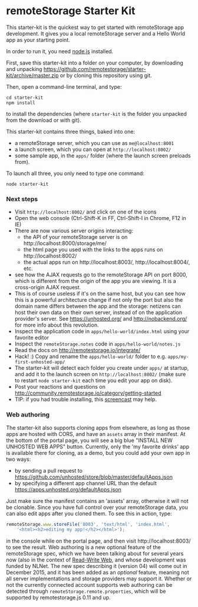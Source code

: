remoteStorage Starter Kit
=========================

This starter-kit is the quickest way to get started with remoteStorage app
development. It gives you a local remoteStorage server and a Hello World app
as your starting point.

In order to run it, you need
[node.js](http://nodejs.org/download/) installed.

First, save this starter-kit into a folder on your computer, by downloading
and unpacking https://github.com/remotestorage/starter-kit/archive/master.zip
or by cloning this repository using git.

Then, open a command-line terminal, and type:

    cd starter-kit
    npm install
    
to install the dependencies (where `starter-kit` is the folder you unpacked from
the download or with git).

This starter-kit contains three things, baked into one:

  * a remoteStorage server, which you can use as `me@localhost:8001`
  * a launch screen, which you can open at `http://localhost:8002/`
  * some sample app, in the `apps/` folder (where the launch screen preloads from).

To launch all three, you only need to type one command:

    node starter-kit


### Next steps

* Visit `http://localhost:8002/` and click on one of the icons
* Open the web console (Ctrl-Shift-K in FF, Ctrl-Shift-I in Chrome, F12 in IE)
* There are now various server origins interacting:
  * the API of your remoteStorage server is on http://localhost:8000/storage/me/
  * the html page you used with the links to the apps runs on http://localhost:8002/
  * the actual apps run on http://localhost:8003/, http://localhost:8004/, etc.
* see how the AJAX requests go to the remoteStorage API on port 8000, which is different
    from the origin of the app you are viewing. It is a cross-origin AJAX request.
* This is of course useless if it's on the same host, but you can see how this is
    a powerful architecture change if not only the port but also the domain name
    differs between the app and the storage: netizens can host their own data on
    their own server, instead of on the application provider's server. See
    https://unhosted.org/ and http://nobackend.org/ for more info about this revolution.
* Inspect the application code in `apps/hello-world/index.html` using your favorite editor
* Inspect the `remoteStorage.notes` code in `apps/hello-world/notes.js`
* Read the docs on http://remotestorage.io/integrate/
* Hack! :) Copy and rename the `apps/hello-world/` folder to e.g. `apps/my-first-unhosted-app/`
* The starter-kit will detect each folder you create under `apps/` at startup, and add
    it to the launch screen on `http://localhost:8002/` (make sure to restart `node starter-kit`
    each time you edit your app on disk).
* Post your reactions and questions on 
    http://community.remotestorage.io/category/getting-started
* TIP: if you had trouble installing, this [screencast](//www.youtube.com/embed/eGNJRyb5iJs) may help.

### Web authoring

The starter-kit also supports cloning apps from elsewhere, as long as those apps are hosted with CORS,
and have an `assets` array in their manifest. At the bottom of the portal page, you will see a big blue
"INSTALL NEW UNHOSTED WEB APPS" button. Currently, only the 'my favorite drinks' app is available there
for cloning, as a demo, but you could add your own app in two ways:

* by sending a pull request to https://github.com/unhosted/store/blob/master/defaultApps.json
* by specifying a different app channel URL than the default https://apps.unhosted.org/defaultApps.json

Just make sure the manifest contains an 'assets' array, otherwise it will not be clonable. Since you have
full control over your remoteStorage data, you can also edit apps after you cloned them. To see this in
action, type:

````js
remoteStorage.www.storeFile('8003', 'text/html', 'index.html',
    '<html><h2>editing my app!</h2></html>');
````

in the console while on the portal page, and then visit http://localhost:8003/ to see the result. Web authoring
is a new optional feature of the remoteStorage spec, which we have been talking about for several years now (also
in the context of [Read-Write Web](http://www.w3.org/community/rww/), and whose development was funded by NLNet.
The new spec describing it (version 04) will come out in December 2015, and it has been added as an *optional*
feature, meaning not all server implementations and storage providers may support it. Whether or not the currently
connected account supports web authoring can be detected through `remoteStorage.remote.properties`, which will be
supported by remotestorage.js 0.11 and up.
